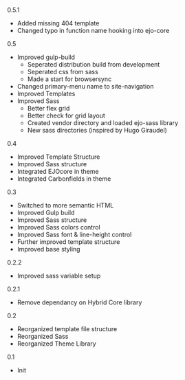 0.5.1
- Added missing 404 template
- Changed typo in function name hooking into ejo-core

0.5
- Improved gulp-build
  * Seperated distribution build from development
  * Seperated css from sass
  * Made a start for browsersync
- Changed primary-menu name to site-navigation
- Improved Templates
- Improved Sass
  * Better flex grid
  * Better check for grid layout
  * Created vendor directory and loaded ejo-sass library
  * New sass directories (inspired by Hugo Giraudel)

0.4
- Improved Template Structure
- Improved Sass structure
- Integrated EJOcore in theme
- Integrated Carbonfields in theme

0.3
- Switched to more semantic HTML
- Improved Gulp build
- Improved Sass structure
- Improved Sass colors control
- Improved Sass font & line-height control
- Further improved template structure
- Improved base styling

0.2.2
- Improved sass variable setup

0.2.1 
- Remove dependancy on Hybrid Core library

0.2
- Reorganized template file structure
- Reorganized Sass
- Reorganized Theme Library

0.1
- Init